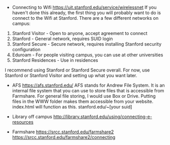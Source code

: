 
* Connecting to Wifi 
https://uit.stanford.edu/service/wirelessnet
If you haven't done this already, the first thing you will probably want to do is connect to the Wifi at Stanford. 
There are a few different networks on campus:
1. Stanford Visitor - Open to anyone, accept agreement to connect
2. Stanford - General network, requires SUID login
3. Stanford Secure - Secure network, requires installing Stanford security configuration
4. Eduroam - For people visiting campus, you can use at other universities
5. Stanford Residences - Use in residences

I recommend using Stanford or Stanford Secure overall. For now, use Stanford or Stanford Visitor and setting up what you want later.


* AFS 
https://afs.stanford.edu/
AFS stands for Andrew File System. 
It is an internal file system that you can use to store files that is accessible from Farmshare. 
For general file storing, I would use Box or Drive.
Putting files in the WWW folder makes them accessible from your website. index.html will function as this. 
stanford.edu/~[your suid]

* Library off campus 
http://library.stanford.edu/using/connecting-e-resources

* Farmshare 
https://srcc.stanford.edu/farmshare2 https://srcc.stanford.edu/farmshare2/connecting
